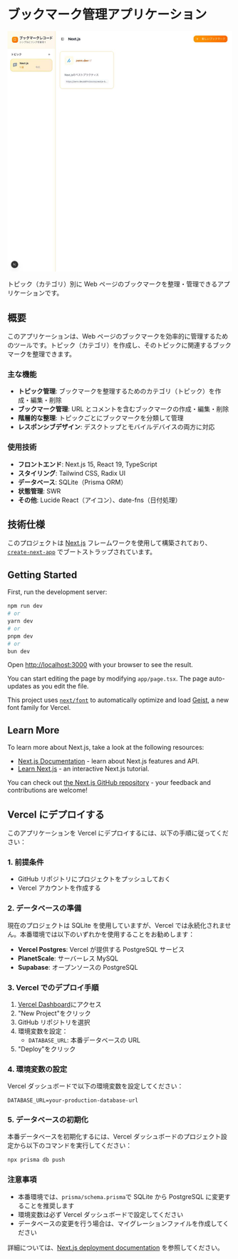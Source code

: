 # ブックマーク管理アプリケーション

![ホームページ](homepage-screenshot.png)

トピック（カテゴリ）別に Web ページのブックマークを整理・管理できるアプリケーションです。

## 概要

このアプリケーションは、Web ページのブックマークを効率的に管理するためのツールです。トピック（カテゴリ）を作成し、そのトピックに関連するブックマークを整理できます。

### 主な機能

- **トピック管理**: ブックマークを整理するためのカテゴリ（トピック）を作成・編集・削除
- **ブックマーク管理**: URL とコメントを含むブックマークの作成・編集・削除
- **階層的な整理**: トピックごとにブックマークを分類して管理
- **レスポンシブデザイン**: デスクトップとモバイルデバイスの両方に対応

### 使用技術

- **フロントエンド**: Next.js 15, React 19, TypeScript
- **スタイリング**: Tailwind CSS, Radix UI
- **データベース**: SQLite（Prisma ORM）
- **状態管理**: SWR
- **その他**: Lucide React（アイコン）、date-fns（日付処理）

## 技術仕様

このプロジェクトは [Next.js](https://nextjs.org) フレームワークを使用して構築されており、[`create-next-app`](https://nextjs.org/docs/app/api-reference/cli/create-next-app) でブートストラップされています。

## Getting Started

First, run the development server:

```bash
npm run dev
# or
yarn dev
# or
pnpm dev
# or
bun dev
```

Open [http://localhost:3000](http://localhost:3000) with your browser to see the result.

You can start editing the page by modifying `app/page.tsx`. The page auto-updates as you edit the file.

This project uses [`next/font`](https://nextjs.org/docs/app/building-your-application/optimizing/fonts) to automatically optimize and load [Geist](https://vercel.com/font), a new font family for Vercel.

## Learn More

To learn more about Next.js, take a look at the following resources:

- [Next.js Documentation](https://nextjs.org/docs) - learn about Next.js features and API.
- [Learn Next.js](https://nextjs.org/learn) - an interactive Next.js tutorial.

You can check out [the Next.js GitHub repository](https://github.com/vercel/next.js) - your feedback and contributions are welcome!

## Vercel にデプロイする

このアプリケーションを Vercel にデプロイするには、以下の手順に従ってください：

### 1. 前提条件

- GitHub リポジトリにプロジェクトをプッシュしておく
- Vercel アカウントを作成する

### 2. データベースの準備

現在のプロジェクトは SQLite を使用していますが、Vercel では永続化されません。本番環境では以下のいずれかを使用することをお勧めします：

- **Vercel Postgres**: Vercel が提供する PostgreSQL サービス
- **PlanetScale**: サーバーレス MySQL
- **Supabase**: オープンソースの PostgreSQL

### 3. Vercel でのデプロイ手順

1. [Vercel Dashboard](https://vercel.com/dashboard)にアクセス
2. "New Project"をクリック
3. GitHub リポジトリを選択
4. 環境変数を設定：
   - `DATABASE_URL`: 本番データベースの URL
5. "Deploy"をクリック

### 4. 環境変数の設定

Vercel ダッシュボードで以下の環境変数を設定してください：

```
DATABASE_URL=your-production-database-url
```

### 5. データベースの初期化

本番データベースを初期化するには、Vercel ダッシュボードのプロジェクト設定から以下のコマンドを実行してください：

```bash
npx prisma db push
```

### 注意事項

- 本番環境では、`prisma/schema.prisma`で SQLite から PostgreSQL に変更することを推奨します
- 環境変数は必ず Vercel ダッシュボードで設定してください
- データベースの変更を行う場合は、マイグレーションファイルを作成してください

詳細については、[Next.js deployment documentation](https://nextjs.org/docs/app/building-your-application/deploying) を参照してください。
